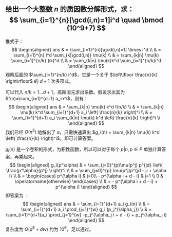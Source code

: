 给出一个大整数 $n$ 的质因数分解形式，求：
$$
\sum_{i=1}^{n}[\gcd(i,n)=1]i^d \quad \bmod (10^9+7)
$$
---

推式子：
$$
\begin{aligned}
ans & = \sum_{i=1}^{n}[\gcd(i,n)=1] \times i^d \\
	& = \sum_{i=1}^{n} i^d \sum_{k|\gcd(i,n)} \mu(k) \\
	& = \sum_{k|n} \mu(k) \sum_{i=1}^{n/k} (ik)^d \\
    & = \sum_{k|n} \mu(k)k^d \sum_{i=1}^{n/k}i^d
\end{aligned}
$$
观察后面的 $\sum_{i=1}^{n/k} i^d$​​​，它是一个关于 $\left\lfloor \frac{n}{k} \right\rfloor$​​​ 的 $d+1$​​​ 次多项式。

可以代入 $n/k = 1\dots d+1$​​​​​​，高斯消元求出系数。假设求出其为 $f(n)=\sum_{i=1}^{d+1} a_in^i$​​​​​​，则有：
$$
\begin{aligned}
ans & = \sum_{k|n} \mu(k) k^d f(n/k) \\
	& = \sum_{k|n} \mu(k) k^d \sum_{i=1}^{d+1} a_i \left( \frac{n}{k} \right)^i \\
	& = \sum_{i=1}^{d+1} a_i \sum_{k|n} \mu(k) k^d \left( \frac{n}{k} \right)^i \\
\end{aligned}
$$
我们已经 $O(n^3)$​ 地解出了 $a$​，只需快速算出 $g_i(n) = \sum_{k|n} \mu(k) k^d \left( \frac{n}{k} \right)^i$​，即可计算答案。

$g_i(n)$ 是一个卷积的形式，为积性函数，所以可以对于每个 $p|n,p\in P$ 单独计算答案，再乘起来。
$$
\begin{aligned}
g_i(p^\alpha) & = \sum_{j=0}^{p}\mu(p^j) p^{jd} \left( \frac{p^\alpha}{p^j} \right)^i \\
              & = \sum_{j=0}^{p} \mu(p^j)p^{jd - ji + \alpha i} \\
              & = \begin{cases}
                  p^{\alpha i} & j=0\\
                  - p^{\alpha i + d - i} & j=1 \\
                  0 & \operatorname{otherwise}
              \end{cases} \\
              & = - p^{\alpha i + d - i} + p^{\alpha i}
\end{aligned}
$$
即答案为 ：
$$
\begin{aligned}
ans & = \sum_{i=1}^{d+1} a_i g_i(n) \\
	& = \sum_{i=1}^{d+1} a_i \prod_{j=1}^{w} g_i (p_j^{\alpha_j}) \\
	& = \sum_{i=1}^{d+1}a_i \prod_{j=1}^{w} -p_j^{\alpha_j i + d - i} + p_j^{\alpha_j i}
\end{aligned}
$$
复杂度为 $O(d^3+dw)$ 约为 $10^6$，足以通过。

